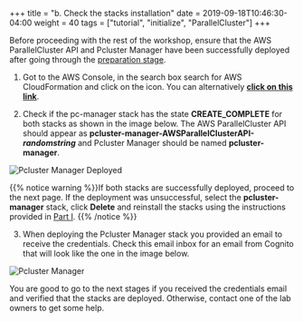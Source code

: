 +++
title = "b. Check the stacks installation"
date = 2019-09-18T10:46:30-04:00
weight = 40
tags = ["tutorial", "initialize", "ParallelCluster"]
+++


Before proceeding with the rest of the workshop, ensure that the AWS ParallelCluster API and Pcluster Manager have been successfully deployed after going through the [preparation stage](/02-aws-getting-started/04-pcluster-stacks.html).

1. Got to the AWS Console, in the search box search for AWS CloudFormation and click on the icon. You can alternatively [**click on this link**](https://console.aws.amazon.com/cloudformation/home).

2. Check if the pc-manager stack has the state **CREATE_COMPLETE** for both stacks as shown in the image below. The AWS ParallelCluster API should appear as **pcluster-manager-AWSParallelClusterAPI-*randomstring*** and Pcluster Manager should be named **pcluster-manager**.

![Pcluster Manager Deployed](/images/hpc-aws-parallelcluster-workshop/pcmanager-deployed.png)

{{% notice warning %}}If both stacks are successfully deployed, proceed to the next page. If the deployment was unsuccessful, select the **pcluster-manager** stack, click **Delete** and reinstall the stacks using the instructions provided in [Part I](/02-aws-getting-started/04-pcluster-stacks.html).
{{% /notice %}}

3. When deploying the Pcluster Manager stack you provided an email to receive the credentials. Check this email inbox for an email from Cognito that will look like the one in the image below.

![Pcluster Manager](/images/hpc-aws-parallelcluster-workshop/pcm-email.png)


You are good to go to the next stages if you received the credentials email and verified that the stacks are deployed. Otherwise, contact one of the lab owners to get some help.
